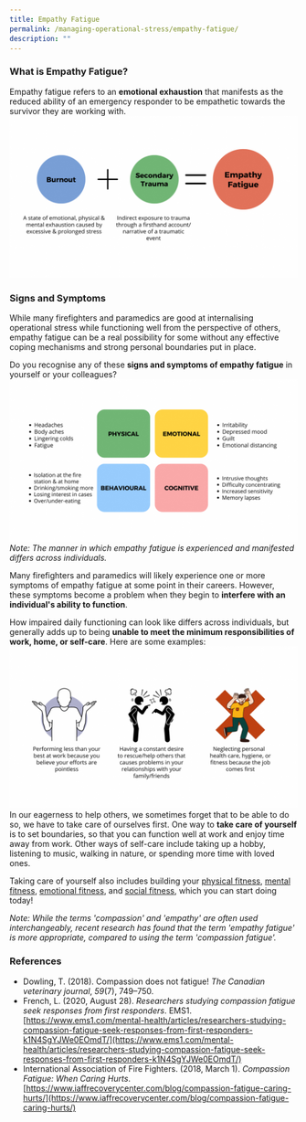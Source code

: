 ```yaml
---
title: Empathy Fatigue
permalink: /managing-operational-stress/empathy-fatigue/
description: ""
---
```

### What is Empathy Fatigue?
Empathy fatigue refers to an **emotional exhaustion** that manifests as the reduced ability of an emergency responder to be empathetic towards the survivor they are working with. 
![](/images/empathy%20fatigue%201.png)
### Signs and Symptoms
While many firefighters and paramedics are good at internalising operational stress while functioning well from the perspective of others, empathy fatigue can be a real possibility for some without any effective coping mechanisms and strong personal boundaries put in place. 

Do you recognise any of these **signs and symptoms of empathy fatigue** in yourself or your colleagues?
![](/images/empathy%20fatigue%202.png) *Note: The manner in which empathy fatigue is experienced and manifested differs across individuals.*

Many firefighters and paramedics will likely experience one or more symptoms of empathy fatigue at some point in their careers. However, these symptoms become a problem when they begin to **interfere with an individual's ability to function**. 

How impaired daily functioning can look like differs across individuals, but generally adds up to being **unable to meet the minimum responsibilities of work, home, or self-care**. Here are some examples: ![](/images/empathy%20fatigue%203.png)
In our eagerness to help others, we sometimes forget that to be able to do so, we have to take care of ourselves first. One way to **take care of yourself** is to set boundaries, so that you can function well at work and enjoy time away from work. Other ways of self-care include taking up a hobby, listening to music, walking in nature, or spending more time with loved ones.

Taking care of yourself also includes building your [physical fitness](/being-a-resilient-responder/physical-fitness), [mental fitness](/being-a-resilient-responder/mental-fitness), [emotional fitness](/being-a-resilient-responder/emotional-fitness), and [social fitness](/being-a-resilient-responder/social-fitness), which you can start doing today!

*Note: While the terms 'compassion' and 'empathy' are often used interchangeably, recent research has found that the term 'empathy fatigue' is more appropriate, compared to using the term 'compassion fatigue'.*

### References
* Dowling, T. (2018). Compassion does not fatigue! _The Canadian veterinary journal_, _59_(7), 749–750.
* French, L. (2020, August 28). _Researchers studying compassion fatigue seek responses from first responders_. EMS1. [https://www.ems1.com/mental-health/articles/researchers-studying-compassion-fatigue-seek-responses-from-first-responders-k1N4SgYJWe0EOmdT/](https://www.ems1.com/mental-health/articles/researchers-studying-compassion-fatigue-seek-responses-from-first-responders-k1N4SgYJWe0EOmdT/)
* International Association of Fire Fighters. (2018, March 1). *Compassion Fatigue: When Caring Hurts*. [https://www.iaffrecoverycenter.com/blog/compassion-fatigue-caring-hurts/](https://www.iaffrecoverycenter.com/blog/compassion-fatigue-caring-hurts/)